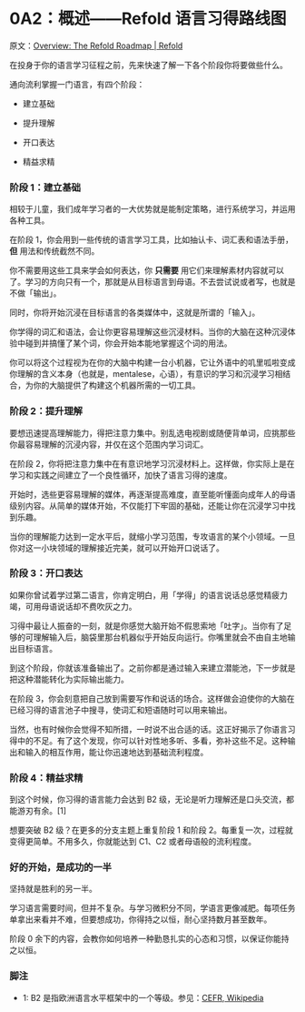 # 0A2：概述——Refold 语言习得路线图

原文：[Overview: The Refold Roadmap | Refold](https://refold.la/roadmap/stage-0/a/roadmap-overview)

在投身于你的语言学习征程之前，先来快速了解一下各个阶段你将要做些什么。

通向流利掌握一门语言，有四个阶段：

- 建立基础

- 提升理解

- 开口表达

- 精益求精

### 阶段 1：建立基础

相较于儿童，我们成年学习者的一大优势就是能制定策略，进行系统学习，并运用各种工具。

在阶段 1，你会用到一些传统的语言学习工具，比如抽认卡、词汇表和语法手册， **但** 用法和传统截然不同。

你不需要用这些工具来学会如何表达，你 **只需要** 用它们来理解素材内容就可以了。学习的方向只有一个，那就是从目标语言到母语。不去尝试说或者写，也就是不做「输出」。

同时，你将开始沉浸在目标语言的各类媒体中，这就是所谓的「输入」。

你学得的词汇和语法，会让你更容易理解这些沉浸材料。当你的大脑在这种沉浸体验中碰到并搞懂了某个词，你会开始本能地掌握这个词的用法。

你可以将这个过程视为在你的大脑中构建一台小机器，它让外语中的叽里呱啦变成你理解的含义本身（也就是，mentalese，心语），有意识的学习和沉浸学习相结合，为你的大脑提供了构建这个机器所需的一切工具。

### 阶段 2：提升理解

要想迅速提高理解能力，得把注意力集中。别乱选电视剧或随便背单词，应挑那些你最容易理解的沉浸内容，并仅在这个范围内学习词汇。

在阶段 2，你将把注意力集中在有意识地学习沉浸材料上。这样做，你实际上是在学习和实践之间建立了一个良性循环，加快了语言习得的速度。

开始时，选些更容易理解的媒体，再逐渐提高难度，直至能听懂面向成年人的母语级别内容。从简单的媒体开始，不仅能打下牢固的基础，还能让你在沉浸学习中找到乐趣。

当你的理解能力达到一定水平后，就缩小学习范围，专攻语言的某个小领域。一旦你对这一小块领域的理解接近完美，就可以开始开口说话了。

### 阶段 3：开口表达

如果你曾试着学过第二语言，你肯定明白，用「学得」的语言说话总感觉精疲力竭，可用母语说话却不费吹灰之力。

习得中最让人振奋的一刻，就是你感觉大脑开始不假思索地「吐字」。当你有了足够的可理解输入后，脑袋里那台机器似乎开始反向运行。你嘴里就会不由自主地输出目标语言。

到这个阶段，你就该准备输出了。之前你都是通过输入来建立潜能池，下一步就是把这种潜能转化为实际输出能力。

在阶段 3，你会刻意把自己放到需要写作和说话的场合。这样做会迫使你的大脑在已经习得的语言池子中搜寻，使词汇和短语随时可以用来输出。

当然，也有时候你会觉得不知所措，一时说不出合适的话。这正好揭示了你语言习得中的不足。有了这个发现，你可以针对性地多听、多看，弥补这些不足。这种输出和输入的相互作用，能让你迅速地达到基础流利程度。

### 阶段 4：精益求精

到这个时候，你习得的语言能力会达到 B2 级，无论是听力理解还是口头交流，都能游刃有余。[1]

想要突破 B2 级？在更多的分支主题上重复阶段 1 和阶段 2。每重复一次，过程就变得更简单。不用多久，你就能达到 C1、C2 或者母语般的流利程度。

### 好的开始，是成功的一半

坚持就是胜利的另一半。

学习语言需要时间，但并不复杂。与学习微积分不同，学语言更像减肥。每项任务单拿出来看并不难，但要想成功，你得持之以恒，耐心坚持数月甚至数年。

阶段 0 余下的内容，会教你如何培养一种勤恳扎实的心态和习惯，以保证你能持之以恒。

### 脚注

- 1: B2 是指欧洲语言水平框架中的一个等级。参见：[CEFR, Wikipedia](https://en.wikipedia.org/wiki/Common_European_Framework_of_Reference_for_Languages#Common_reference_levels)